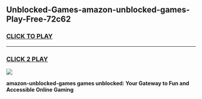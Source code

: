 
## Unblocked-Games-amazon-unblocked-games-Play-Free-72c62
<h3>
<a href="https://premium76.site?title=amazon-unblocked-games&ref=22A">CLICK TO PLAY</a></h3>
<hr>

<h3>
<a href="https://premium76.site?title=amazon-unblocked-games&ref=22A">CLICK 2 PLAY</a>
  
</h3>

<a href="https://premium76.site?title=amazon-unblocked-games&ref=22A"><img src="https://clearcache.store/games.png"></a>


**amazon-unblocked-games games unblocked: Your Gateway to Fun and Accessible Online Gaming**
